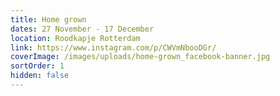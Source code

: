 ```yaml
---
title: Home grown
dates: 27 November - 17 December
location: Roodkapje Rotterdam
link: https://www.instagram.com/p/CWVmNbooDGr/
coverImage: /images/uploads/home-grown_facebook-banner.jpg
sortOrder: 1
hidden: false
---
```

